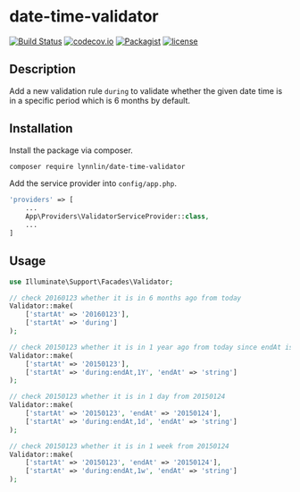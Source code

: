 # date-time-validator

[![Build Status](https://img.shields.io/travis/lynn80827/date-time-validator/master.svg?style=flat-square)](https://travis-ci.org/lynn80827/date-time-validator)
[![codecov.io](https://img.shields.io/codecov/c/github/lynn80827/date-time-validator/master.svg?style=flat-square)](https://codecov.io/github/lynn80827/date-time-validator?branch=master)
[![Packagist](https://img.shields.io/packagist/v/lynnlin/date-time-validator.svg?style=flat-square)](https://packagist.org/packages/lynnlin/date-time-validator)
[![license](https://img.shields.io/github/license/mashape/apistatus.svg?style=flat-square)](http://lynn.mit-license.org/)

## Description

Add a new validation rule `during` to validate whether the given date time is in a specific period which is 6 months by default.

## Installation

Install the package via composer.

```bash
composer require lynnlin/date-time-validator
```

Add the service provider into `config/app.php`.

```php
'providers' => [
	...
	App\Providers\ValidatorServiceProvider::class,
	...
]
```

## Usage

```php
use Illuminate\Support\Facades\Validator;

// check 20160123 whether it is in 6 months ago from today
Validator::make(
    ['startAt' => '20160123'],
    ['startAt' => 'during']
);

// check 20150123 whether it is in 1 year ago from today since endAt is not given in the first argument
Validator::make(
    ['startAt' => '20150123'],
    ['startAt' => 'during:endAt,1Y', 'endAt' => 'string']
);

// check 20150123 whether it is in 1 day from 20150124
Validator::make(
    ['startAt' => '20150123', 'endAt' => '20150124'],
    ['startAt' => 'during:endAt,1d', 'endAt' => 'string']
);

// check 20150123 whether it is in 1 week from 20150124
Validator::make(
    ['startAt' => '20150123', 'endAt' => '20150124'],
    ['startAt' => 'during:endAt,1w', 'endAt' => 'string']
);
```
